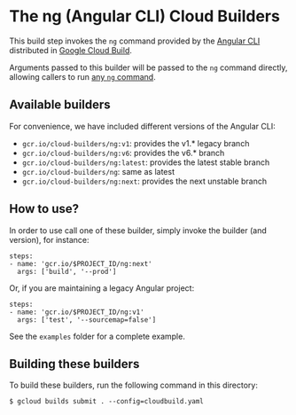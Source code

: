# The ng (Angular CLI) Cloud Builders

This build step invokes the `ng` command provided by the [Angular CLI](https://github.com/angular/angular-cli) distributed in [Google Cloud Build](cloud.google.com/cloud-build/).

Arguments passed to this builder will be passed to the `ng` command directly,
allowing callers to run [any `ng`
command](https://github.com/angular/angular-cli/wiki#additional-commands/).

## Available builders

For convenience, we have included different versions of the Angular CLI:
- `gcr.io/cloud-builders/ng:v1`: provides the v1.* legacy branch
- `gcr.io/cloud-builders/ng:v6`: provides the v6.* branch
- `gcr.io/cloud-builders/ng:latest`: provides the latest stable branch
- `gcr.io/cloud-builders/ng`: same as latest
- `gcr.io/cloud-builders/ng:next`: provides the next unstable branch

## How to use?

In order to use call one of these builder, simply invoke the builder (and version), for instance:

```
steps:
- name: 'gcr.io/$PROJECT_ID/ng:next'
  args: ['build', '--prod']
```

Or, if you are maintaining a legacy Angular project:
```
steps:
- name: 'gcr.io/$PROJECT_ID/ng:v1'
  args: ['test', '--sourcemap=false']
```

See the `examples` folder for a complete example.


## Building these builders

To build these builders, run the following command in this directory:

    $ gcloud builds submit . --config=cloudbuild.yaml
